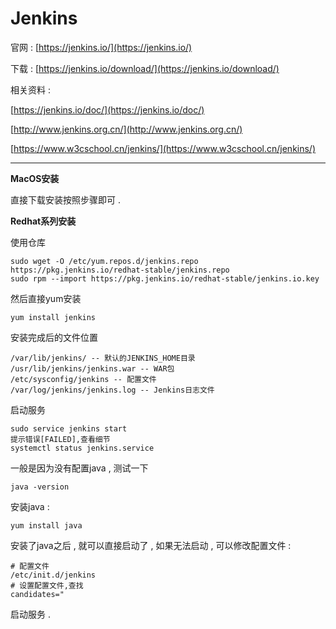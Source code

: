 # Jenkins

官网 : [https://jenkins.io/](https://jenkins.io/)

下载 : [https://jenkins.io/download/](https://jenkins.io/download/)

相关资料 :

[https://jenkins.io/doc/](https://jenkins.io/doc/)

[http://www.jenkins.org.cn/](http://www.jenkins.org.cn/)

[https://www.w3cschool.cn/jenkins/](https://www.w3cschool.cn/jenkins/)

---

**MacOS安装**

直接下载安装按照步骤即可 .

**Redhat系列安装**

使用仓库

```
sudo wget -O /etc/yum.repos.d/jenkins.repo https://pkg.jenkins.io/redhat-stable/jenkins.repo
sudo rpm --import https://pkg.jenkins.io/redhat-stable/jenkins.io.key
```

然后直接yum安装

```
yum install jenkins
```

安装完成后的文件位置

```
/var/lib/jenkins/ -- 默认的JENKINS_HOME目录
/usr/lib/jenkins/jenkins.war -- WAR包
/etc/sysconfig/jenkins -- 配置文件
/var/log/jenkins/jenkins.log -- Jenkins日志文件
```

启动服务

```
sudo service jenkins start
提示错误[FAILED],查看细节
systemctl status jenkins.service
```

一般是因为没有配置java , 测试一下

```
java -version
```

安装java :

```
yum install java
```

安装了java之后 , 就可以直接启动了 , 如果无法启动 , 可以修改配置文件 :

```
# 配置文件
/etc/init.d/jenkins
# 设置配置文件,查找
candidates="
```

启动服务 . 

